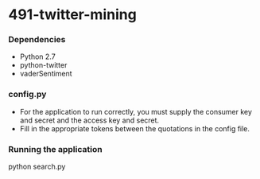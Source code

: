 # 491-twitter-mining

### Dependencies
- Python 2.7
- python-twitter
- vaderSentiment

### config.py  
- For the application to run correctly, you must supply the consumer key and secret and the access key and secret.  
- Fill in the appropriate tokens between the quotations in the config file.  
      
### Running the application   
python search.py


